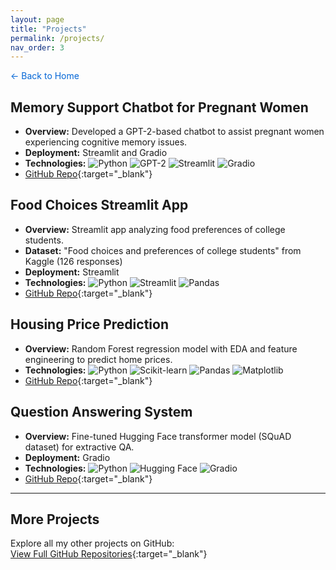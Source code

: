 ```yaml
---
layout: page
title: "Projects"
permalink: /projects/
nav_order: 3
---
```


<a href="/" style="text-decoration: none; color: #0366d6;">← Back to Home</a>



## Memory Support Chatbot for Pregnant Women
- **Overview:** Developed a GPT-2-based chatbot to assist pregnant women experiencing cognitive memory issues.  
- **Deployment:** Streamlit and Gradio  
- **Technologies:** ![Python](https://img.shields.io/badge/Python-3670A0?style=flat&logo=python) ![GPT-2](https://img.shields.io/badge/GPT--2-FF6F00?style=flat) ![Streamlit](https://img.shields.io/badge/Streamlit-FF4B4B?style=flat&logo=streamlit) ![Gradio](https://img.shields.io/badge/Gradio-1DA1F2?style=flat)  
- [GitHub Repo](https://github.com/NnekaAsuzu/Memory-Support-Chatbot-for-Pregnant-Women){:target="_blank"}

## Food Choices Streamlit App
- **Overview:** Streamlit app analyzing food preferences of college students.  
- **Dataset:** "Food choices and preferences of college students" from Kaggle (126 responses)  
- **Deployment:** Streamlit  
- **Technologies:** ![Python](https://img.shields.io/badge/Python-3670A0?style=flat&logo=python) ![Streamlit](https://img.shields.io/badge/Streamlit-FF4B4B?style=flat) ![Pandas](https://img.shields.io/badge/Pandas-150458?style=flat)  
- [GitHub Repo](https://github.com/NnekaAsuzu/analyzedataset.github.io){:target="_blank"}

## Housing Price Prediction
- **Overview:** Random Forest regression model with EDA and feature engineering to predict home prices.  
- **Technologies:** ![Python](https://img.shields.io/badge/Python-3670A0?style=flat&logo=python) ![Scikit-learn](https://img.shields.io/badge/Scikit--learn-F7931E?style=flat&logo=scikitlearn) ![Pandas](https://img.shields.io/badge/Pandas-150458?style=flat&logo=pandas) ![Matplotlib](https://img.shields.io/badge/Matplotlib-11557C?style=flat&logo=matplotlib)  
- [GitHub Repo](https://github.com/NnekaAsuzu/housepriceprediction){:target="_blank"}

## Question Answering System
- **Overview:** Fine-tuned Hugging Face transformer model (SQuAD dataset) for extractive QA.  
- **Deployment:** Gradio  
- **Technologies:** ![Python](https://img.shields.io/badge/Python-3670A0?style=flat&logo=python) ![Hugging Face](https://img.shields.io/badge/HuggingFace-F6BE00?style=flat) ![Gradio](https://img.shields.io/badge/Gradio-1DA1F2?style=flat)  
- [GitHub Repo](https://github.com/NnekaAsuzu/fine-tuning-on-any-question-answering-dataset-from-HuggingFace){:target="_blank"}

---

## More Projects
Explore all my other projects on GitHub:  
[View Full GitHub Repositories](https://github.com/NnekaAsuzu){:target="_blank"}
